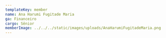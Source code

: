 ```yaml
---
templateKey: member
name: Ana Harumi Fugitade Maria
ga: Financeiro
cargo: Sênior
memberImage: ../../../static/images/uploads/AnaHarumiFugitadeMaria.png
---
```

